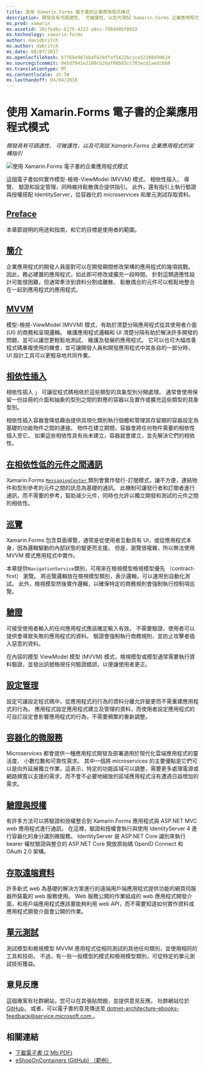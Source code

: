 ```yaml
---
title: 使用 Xamarin.Forms 電子書的企業應用程式模式
description: 開發具有可調適性、 可維護性，以及可測試 Xamarin.Forms 企業應用程式的架構指引
ms.prod: xamarin
ms.assetid: 28cfed6c-6175-4223-a8cc-798d40bf0832
ms.technology: xamarin-forms
author: davidbritch
ms.author: dabritch
ms.date: 08/07/2017
ms.openlocfilehash: b7f69e987eb4f628dfaf5422bc1ce52108d90634
ms.sourcegitcommit: 945df041e2180cb20af08b83cc703ecd1aedc6b0
ms.translationtype: MT
ms.contentlocale: zh-TW
ms.lasthandoff: 04/04/2018
---
```

# <a name="enterprise-application-patterns-using-xamarinforms-ebook"></a>使用 Xamarin.Forms 電子書的企業應用程式模式

_開發具有可調適性、 可維護性，以及可測試 Xamarin.Forms 企業應用程式的架構指引_

![](images/cover-sml.png "使用 Xamarin.Forms 電子書的企業應用程式模式")

這個電子書如何實作模型-檢視-ViewModel (MVVM) 模式、 相依性插入、 導覽、 驗證和設定管理，同時維持鬆散偶合提供指引。 此外，還有指引上執行驗證與授權搭配 IdentityServer，從容器化的 microservices 和單元測試存取資料。

## <a name="prefaceprefacemd"></a>[Preface](preface.md)

本章節說明的用途和指南，和它的目標是使用者的範圍。

## <a name="introductionintroductionmd"></a>[簡介](introduction.md)

企業應用程式的開發人員面對可以在開發期間修改架構的應用程式的幾項挑戰。 因此，務必建置的應用程式，如此即可修改或擴充一段時間。 針對這類適應性設計可能很困難，但通常牽涉到資料分割成離散、 鬆散偶合的元件可以輕鬆地整合在一起到應用程式的應用程式。

## <a name="mvvmmvvmmd"></a>[MVVM](mvvm.md)

模型-檢視-ViewModel (MVVM) 模式，有助於清楚分隔應用程式從其使用者介面 (UI) 的商務和呈現邏輯。 維護應用程式邏輯和 UI 清楚分隔有助於解決許多開發的問題，並可以讓您更輕鬆地測試、 維護及發展的應用程式。 它可以也可大幅改善程式碼重複使用的機會，並可讓開發人員和開發應用程式中其各自的一部分時，UI 設計工具可以更輕易地共同作業。

## <a name="dependency-injectiondependency-injectionmd"></a>[相依性插入](dependency-injection.md)

相依性插入 」 可讓從程式碼相依於這些類型的具象型別分開處理。 通常會使用保留一份註冊的介面和抽象的型別之間的對應的容器以及實作或擴充這些類型的具象型別。

相依性插入容器會降低藉由提供具現化類別執行個體和管理其存留期的容器設定為基礎的功能物件之間的連接。 物件在建立期間，容器會將任何物件需要的相依性插入至它。 如果這些相依性具有尚未建立，容器就會建立，並先解決它們的相依性。

## <a name="communicating-between-loosely-coupled-componentscommunicating-between-loosely-coupled-componentsmd"></a>[在相依性低的元件之間通訊](communicating-between-loosely-coupled-components.md)

Xamarin.Forms [ `MessagingCenter` ](https://developer.xamarin.com/api/type/Xamarin.Forms.MessagingCenter/)類別會實作發行-訂閱模式，讓不方便，連結物件和型別參考的元件之間的訊息為基礎的通訊。 此機制可讓發行者和訂閱者進行通訊，而不需要的參考，幫助減少元件，同時也允許以獨立開發和測試的元件之間的相依性。

## <a name="navigationnavigationmd"></a>[巡覽](navigation.md)

Xamarin.Forms 包含頁面導覽，通常是從使用者互動具有 UI，或從應用程式本身，因為邏輯驅動的內部狀態的變更而支援。 但是，瀏覽很複雜，所以無法使用 MVVM 模式應用程式中實作。

本章提供`NavigationService`類別，可用來在檢視模型檢視模型優先 （contract-first） 瀏覽。 將巡覽邏輯放在檢視模型類別，表示邏輯，可以運用到自動化測試。 此外，檢視模型然後實作邏輯，以確保特定的商務規則會強制執行控制項巡覽。

## <a name="validationvalidationmd"></a>[驗證](validation.md)

可接受使用者輸入的任何應用程式應該確定輸入有效。 不需要驗證，使用者可以提供會導致失敗的應用程式的資料。 驗證會強制執行商務規則，並防止攻擊者插入惡意的資料。

在內容的模型 ViewModel 模型 (MVVM) 模式，檢視模型或模型通常需要執行資料驗證，並發出訊號檢視任何驗證錯誤，以便讓使用者更正。

## <a name="configuration-managementconfiguration-managementmd"></a>[設定管理](configuration-management.md)

設定可讓設定程式碼中，從應用程式的行為的資料分離允許變更而不需重建應用程式的行為。 應用程式設定應用程式建立及管理的資料，而使用者設定應用程式的可自訂設定會影響應用程式的行為，不需要頻繁的重新調整。

## <a name="containerized-microservicescontainerized-microservicesmd"></a>[容器化的微服務](containerized-microservices.md)

Microservices 都會提供一種應用程式開發及部署適用於現代化雲端應用程式的靈活度、 小數位數和可靠性需求。 其中一個將 microservices 的主要優點是它們可以是向外延展獨立作業，這表示，特定的功能區域可以調整，需要更多處理電源或網路頻寬以支援的需求，而不會不必要地縮放的區域應用程式沒有遭遇日益增加的需求。

## <a name="authentication-and-authorizationauthentication-and-authorizationmd"></a>[驗證與授權](authentication-and-authorization.md)

有許多方法可以將驗證和授權整合到 Xamarin.Forms 應用程式與 ASP.NET MVC web 應用程式進行通訊。 在這裡，驗證和授權會執行與使用 IdentityServer 4 進行容器化的身分識別微服務。 IdentityServer 是 ASP.NET Core 識別來執行 bearer 權杖驗證與整合的 ASP.NET Core 開放原始碼 OpenID Connect 和 OAuth 2.0 架構。

## <a name="accessing-remote-dataaccessing-remote-datamd"></a>[存取遠端資料](accessing-remote-data.md)

許多新式 web 為基礎的解決方案進行的遠端用戶端應用程式提供功能的網頁伺服器所裝載的 web 服務使用。 Web 服務公開的作業組成的 web 應用程式開發介面，和用戶端應用程式應該要能夠利用 web API，而不需要知道如何實作資料或應用程式開發介面會公開的作業。

## <a name="unit-testingunit-testingmd"></a>[單元測試](unit-testing.md)

測試模型和檢視模型 MVVM 應用程式從相同測試的其他任何類別，並使用相同的工具和技術。 不過，有一些一般模型的模式和檢視模型類別，可從特定的單元測試技術獲益。

## <a name="feedback"></a>意見反應

這個專案有社群網站，您可以在其張貼問題，並提供意見反應。 社群網站位於[GitHub](https://github.com/dotnet-architecture/eShopOnContainers)。 或者，可以電子書的意見傳送至[ dotnet-architecture-ebooks-feedback@service.microsoft.com ](mailto:dotnet-architecture-ebooks-feedback@service.microsoft.com)。


## <a name="related-links"></a>相關連結

- [下載電子書 (2 Mb PDF)](https://aka.ms/xamarinpatternsebook)
- [eShopOnContainers (GitHub) （範例）](https://github.com/dotnet-architecture/eShopOnContainers)
